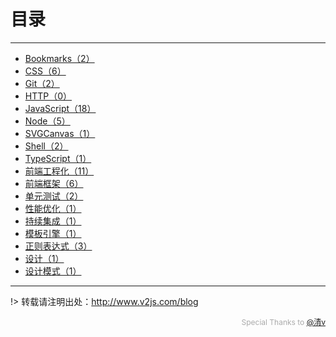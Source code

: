 # 目录

---

- [Bookmarks（2）](/Bookmarks/)
- [CSS（6）](/CSS/)
- [Git（2）](/Git/)
- [HTTP（0）](/HTTP/)
- [JavaScript（18）](/JavaScript/)
- [Node（5）](/Node/)
- [SVGCanvas（1）](/SVGCanvas/)
- [Shell（2）](/Shell/)
- [TypeScript（1）](/TypeScript/)
- [前端工程化（11）](/前端工程化/)
- [前端框架（6）](/前端框架/)
- [单元测试（2）](/单元测试/)
- [性能优化（1）](/性能优化/)
- [持续集成（1）](/持续集成/)
- [模板引擎（1）](/模板引擎/)
- [正则表达式（3）](/正则表达式/)
- [设计（1）](/设计/)
- [设计模式（1）](/设计模式/)


---

!> 转载请注明出处：http://www.v2js.com/blog

<div style="color:#aaa; font-size: 12px; text-align: right">Special Thanks to <a href="https://github.com/QingWei-Li">@清v</a></div> 